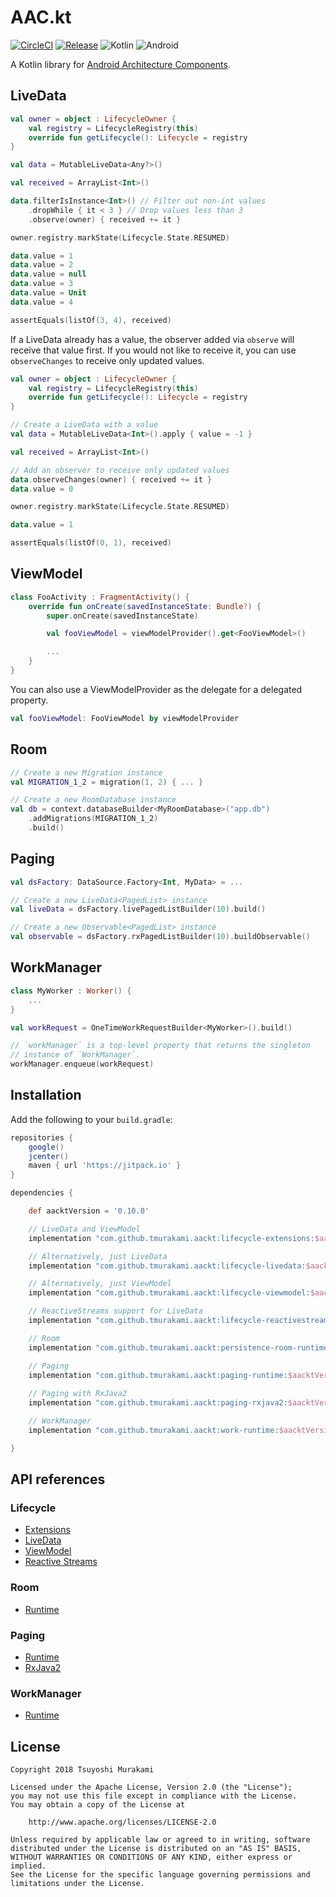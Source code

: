 # AAC.kt

[![CircleCI](https://circleci.com/gh/tmurakami/aackt.svg?style=shield)](https://circleci.com/gh/tmurakami/aackt)
[![Release](https://jitpack.io/v/tmurakami/aackt.svg)](https://jitpack.io/#tmurakami/aackt)
![Kotlin](https://img.shields.io/badge/Kotlin-1.2.50%2B-blue.svg)
![Android](https://img.shields.io/badge/Android-4.0%2B-blue.svg)

A Kotlin library for [Android Architecture Components](https://developer.android.com/topic/libraries/architecture/).

## LiveData

```kotlin
val owner = object : LifecycleOwner {
    val registry = LifecycleRegistry(this)
    override fun getLifecycle(): Lifecycle = registry
}

val data = MutableLiveData<Any?>()

val received = ArrayList<Int>()

data.filterIsInstance<Int>() // Filter out non-int values
    .dropWhile { it < 3 } // Drop values less than 3
    .observe(owner) { received += it }

owner.registry.markState(Lifecycle.State.RESUMED)

data.value = 1
data.value = 2
data.value = null
data.value = 3
data.value = Unit
data.value = 4

assertEquals(listOf(3, 4), received)
```

If a LiveData already has a value, the observer added via `observe` will
receive that value first. If you would not like to receive it, you can
use `observeChanges` to receive only updated values.

```kotlin
val owner = object : LifecycleOwner {
    val registry = LifecycleRegistry(this)
    override fun getLifecycle(): Lifecycle = registry
}

// Create a LiveData with a value
val data = MutableLiveData<Int>().apply { value = -1 }

val received = ArrayList<Int>()

// Add an observer to receive only updated values
data.observeChanges(owner) { received += it }
data.value = 0

owner.registry.markState(Lifecycle.State.RESUMED)

data.value = 1

assertEquals(listOf(0, 1), received)
```

## ViewModel

```kotlin
class FooActivity : FragmentActivity() {
    override fun onCreate(savedInstanceState: Bundle?) {
        super.onCreate(savedInstanceState)

        val fooViewModel = viewModelProvider().get<FooViewModel>()

        ...
    }
}
```

You can also use a ViewModelProvider as the delegate for a delegated
property.

```kotlin
val fooViewModel: FooViewModel by viewModelProvider
```

## Room

```kotlin
// Create a new Migration instance
val MIGRATION_1_2 = migration(1, 2) { ... }

// Create a new RoomDatabase instance
val db = context.databaseBuilder<MyRoomDatabase>("app.db")
    .addMigrations(MIGRATION_1_2)
    .build()
```

## Paging

```kotlin
val dsFactory: DataSource.Factory<Int, MyData> = ...

// Create a new LiveData<PagedList> instance
val liveData = dsFactory.livePagedListBuilder(10).build()

// Create a new Observable<PagedList> instance
val observable = dsFactory.rxPagedListBuilder(10).buildObservable()
```

## WorkManager

```kotlin
class MyWorker : Worker() {
    ...
}

val workRequest = OneTimeWorkRequestBuilder<MyWorker>().build()

// `workManager` is a top-level property that returns the singleton
// instance of `WorkManager`.
workManager.enqueue(workRequest)
```

## Installation

Add the following to your `build.gradle`:

```groovy
repositories {
    google()
    jcenter()
    maven { url 'https://jitpack.io' }
}

dependencies {

    def aacktVersion = '0.10.0'

    // LiveData and ViewModel
    implementation "com.github.tmurakami.aackt:lifecycle-extensions:$aacktVersion"

    // Alternatively, just LiveData
    implementation "com.github.tmurakami.aackt:lifecycle-livedata:$aacktVersion"

    // Alternatively, just ViewModel
    implementation "com.github.tmurakami.aackt:lifecycle-viewmodel:$aacktVersion"

    // ReactiveStreams support for LiveData
    implementation "com.github.tmurakami.aackt:lifecycle-reactivestreams:$aacktVersion"

    // Room
    implementation "com.github.tmurakami.aackt:persistence-room-runtime:$aacktVersion"

    // Paging
    implementation "com.github.tmurakami.aackt:paging-runtime:$aacktVersion"
    
    // Paging with RxJava2
    implementation "com.github.tmurakami.aackt:paging-rxjava2:$aacktVersion"

    // WorkManager
    implementation "com.github.tmurakami.aackt:work-runtime:$aacktVersion"

}
```

## API references

### Lifecycle

- [Extensions](https://jitpack.io/com/github/tmurakami/aackt/lifecycle-extensions/0.10.0/javadoc/lifecycle-extensions/)
- [LiveData](https://jitpack.io/com/github/tmurakami/aackt/lifecycle-livedata/0.10.0/javadoc/lifecycle-livedata/)
- [ViewModel](https://jitpack.io/com/github/tmurakami/aackt/lifecycle-viewmodel/0.10.0/javadoc/lifecycle-viewmodel/)
- [Reactive Streams](https://jitpack.io/com/github/tmurakami/aackt/lifecycle-reactivestreams/0.10.0/javadoc/lifecycle-reactivestreams/)

### Room

- [Runtime](https://jitpack.io/com/github/tmurakami/aackt/persistence-room-runtime/0.10.0/javadoc/persistence-room-runtime/)

### Paging

- [Runtime](https://jitpack.io/com/github/tmurakami/aackt/paging-runtime/0.10.0/javadoc/paging-runtime/)
- [RxJava2](https://jitpack.io/com/github/tmurakami/aackt/paging-rxjava2/0.10.0/javadoc/paging-rxjava2/)

### WorkManager

- [Runtime](https://jitpack.io/com/github/tmurakami/aackt/work-runtime/0.10.0/javadoc/work-runtime/)

## License

```
Copyright 2018 Tsuyoshi Murakami

Licensed under the Apache License, Version 2.0 (the "License");
you may not use this file except in compliance with the License.
You may obtain a copy of the License at

    http://www.apache.org/licenses/LICENSE-2.0

Unless required by applicable law or agreed to in writing, software
distributed under the License is distributed on an "AS IS" BASIS,
WITHOUT WARRANTIES OR CONDITIONS OF ANY KIND, either express or implied.
See the License for the specific language governing permissions and
limitations under the License.
```
